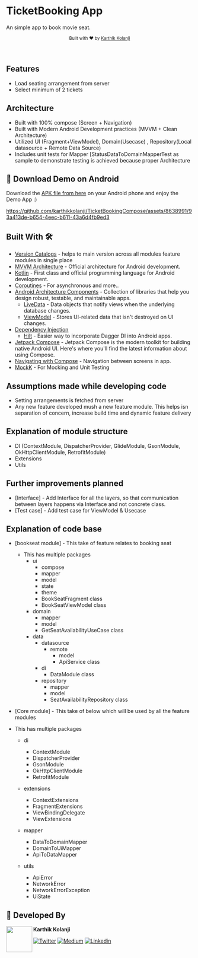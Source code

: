 # TicketBooking App
An simple app to book movie seat.



<div align="center">
  <sub>Built with ❤︎ by
  <a href="https://twitter.com/kolanji_karthik">Karthik Kolanji</a>
</div>
<br/>



<br/>

## Features
* Load seating arrangement from server 
* Select minimum of 2 tickets

## Architecture
* Built with 100% compose (Screen + Navigation)
* Built with Modern Android Development practices (MVVM + Clean Architecture)
* Utilized UI (Fragment+ViewModel), Domain(Usecase) , Repository(Local datasource + Remote Data Source)
* Includes unit tests for Mapper [StatusDataToDomainMapperTest as sample to demonstrate testing is achieved because proper Architecture


## 📱 Download Demo on Android
Download the [APK file from here](https://test_link?raw=true) on your Android phone and enjoy the Demo App :)



https://github.com/karthikkolanji/TicketBookingCompose/assets/8638991/93a413de-b654-4eec-b611-43a6d4fb9ed3



## Built With 🛠
- [Version Catalogs](https://developer.android.com/build/migrate-to-catalogs) -  helps to main version across all modules feature modules in single place
- [MVVM Architecture](https://developer.android.com/topic/architecture) - Official architecture for Android development.
- [Kotlin](https://kotlinlang.org/) - First class and official programming language for Android development.
- [Coroutines](https://kotlinlang.org/docs/reference/coroutines-overview.html) - For asynchronous and more..
- [Android Architecture Components](https://developer.android.com/topic/libraries/architecture) - Collection of libraries that help you design robust, testable, and maintainable apps.
  - [LiveData](https://developer.android.com/topic/libraries/architecture/livedata) - Data objects that notify views when the underlying database changes.
  - [ViewModel](https://developer.android.com/topic/libraries/architecture/viewmodel) - Stores UI-related data that isn't destroyed on UI changes.
- [Dependency Injection](https://developer.android.com/training/dependency-injection)
  - [Hilt](https://dagger.dev/hilt) - Easier way to incorporate Dagger DI into Android apps.
- [Jetpack Compose](https://developer.android.com/jetpack/compose/documentation) - Jetpack Compose is the modern toolkit for building native Android UI. Here's where you'll find the latest information about using Compose.
- [Navigating with Compose](https://developer.android.com/jetpack/compose/navigation) - Navigation between screens in app.
- [MockK](https://mockk.io) - For Mocking and Unit Testing


## Assumptions made while developing code
- Setting arrangements is fetched from server
- Any new feature developed mush a new feature module. This helps isn separation of concern, increase build time and dynamic feature delivery


## Explanation of module structure
- DI (ContextModule, DispatcherProvider, GlideModule, GsonModule, OkHttpClientModule, RetrofitModule)
- Extensions
- Utils



## Further improvements planned 
- [Interface] - Add Interface for all the layers, so that communication between layers happens via Interface and not concrete class.
- [Test case] - Add test case for ViewModel & Usecase


## Explanation of code base
-  [bookseat module] - This take of feature relates to booking seat
    - This has multiple packages
      - ui
        - compose
        - mapper
        - model
        - state
        - theme
        - BookSeatFragment class
        - BookSeatViewModel class
      - domain
        - mapper
        - model
        - GetSeatAvailabilityUseCase class
      - data
        - datasource
          - remote
            - model
            - ApiService class
        - di
          - DataModule class
        - repository
          - mapper
          - model
          - SeatAvailabilityRepository class

-  [Core module] - This take of below which will be used by all the feature modules
  - This has multiple packages
    - di
      - ContextModule 
      - DispatcherProvider
      - GsonModule
      - OkHttpClientModule
      - RetrofitModule
      
    - extensions
      - ContextExtensions
      - FragmentExtensions
      - ViewBindingDelegate
      - ViewExtensions

    - mapper
      - DataToDomainMapper
      - DomainToUiMapper
      - ApiToDataMapper

     - utils
       - ApiError
       - NetworkError
       - NetworkErrorException
       - UiState


## 👨 Developed By

<a href="https://twitter.com/kolanji_karthik" target="_blank">
  <img src="https://avatars.githubusercontent.com/u/8638991?v=4" width="70" align="left">
</a>

**Karthik Kolanji**

[![Twitter](https://img.shields.io/badge/-twitter-grey?logo=twitter)](https://twitter.com/kolanji_karthik)
[![Medium](https://img.shields.io/badge/-medium-grey?logo=medium)](https://medium.com/@karthik_78204)
[![Linkedin](https://img.shields.io/badge/-linkedin-grey?logo=linkedin)](https://www.linkedin.com/in/karthik-kolanji-179122139/)
